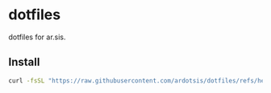 # dotfiles

dotfiles for ar.sis.

## Install
```sh
curl -fsSL "https://raw.githubusercontent.com/ardotsis/dotfiles/refs/heads/main/src/install.sh" | bash -s -- <hostname>
```
